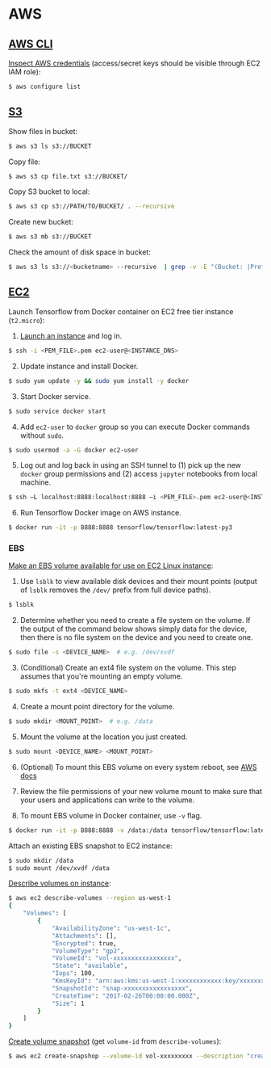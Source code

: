 # AWS

## [AWS CLI](https://docs.aws.amazon.com/cli/latest/reference/index.html#cli-aws)

[Inspect AWS credentials](https://docs.aws.amazon.com/cli/latest/reference/configure/index.html) (access/secret keys should be visible through EC2 IAM role):

```sh
$ aws configure list
```

## [S3](https://docs.aws.amazon.com/cli/latest/reference/s3/index.html)

Show files in bucket:

```sh
$ aws s3 ls s3://BUCKET
```

Copy file:

```sh
$ aws s3 cp file.txt s3://BUCKET/
```

Copy S3 bucket to local:

```sh
$ aws s3 cp s3://PATH/TO/BUCKET/ . --recursive
```

Create new bucket:

```sh
$ aws s3 mb s3://BUCKET
```

Check the amount of disk space in bucket:

```sh
$ aws s3 ls s3://<bucketname> --recursive  | grep -v -E "(Bucket: |Prefix: |LastWriteTime|^$|--)" | awk 'BEGIN {total=0}{total+=$3}END{print total/1024/1024" MB"}'
```

## [EC2](https://docs.aws.amazon.com/cli/latest/reference/ec2/index.html)

Launch Tensorflow from Docker container on EC2 free tier instance (`t2.micro`):

1. [Launch an instance](https://docs.aws.amazon.com/AWSEC2/latest/UserGuide/launching-instance.html) and log in.

  ```sh
  $ ssh -i <PEM_FILE>.pem ec2-user@<INSTANCE_DNS>
  ```

2. Update instance and install Docker.

  ```sh
  $ sudo yum update -y && sudo yum install -y docker
  ```

3. Start Docker service.

  ```sh
  $ sudo service docker start
  ```

4. Add `ec2-user` to `docker` group so you can execute Docker commands without `sudo`.

  ```sh
  $ sudo usermod -a -G docker ec2-user
  ```

5. Log out and log back in using an SSH tunnel to (1) pick up the new `docker` group permissions and (2) access `jupyter` notebooks from local machine.

  ```sh
  $ ssh –L localhost:8888:localhost:8888 –i <PEM_FILE>.pem ec2-user@<INSTANCE_DNS>
  ```

6. Run Tensorflow Docker image on AWS instance.

  ```sh
  $ docker run -it -p 8888:8888 tensorflow/tensorflow:latest-py3
  ```

### EBS

[Make an EBS volume available for use on EC2 Linux instance](https://docs.aws.amazon.com/AWSEC2/latest/UserGuide/ebs-using-volumes.html):

1. Use `lsblk` to view available disk devices and their mount points (output of `lsblk` removes the `/dev/` prefix from full device paths).

  ```sh
  $ lsblk
  ```

2. Determine whether you need to create a file system on the volume. If the output of the command below shows simply data for the device, then there is no file system on the device and you need to create one.

  ```sh
  $ sudo file -s <DEVICE_NAME>  # e.g. /dev/xvdf
  ```

3. (Conditional) Create an ext4 file system on the volume. This step assumes that you're mounting an empty volume.

  ```sh
  $ sudo mkfs -t ext4 <DEVICE_NAME>
  ```

4. Create a mount point directory for the volume.

  ```sh
  $ sudo mkdir <MOUNT_POINT>  # e.g. /data
  ```

5. Mount the volume at the location you just created.

  ```sh
  $ sudo mount <DEVICE_NAME> <MOUNT_POINT>
  ```

6. (Optional) To mount this EBS volume on every system reboot, see [AWS docs](https://docs.aws.amazon.com/AWSEC2/latest/UserGuide/ebs-using-volumes.html)

7. Review the file permissions of your new volume mount to make sure that your users and applications can write to the volume.

8. To mount EBS volume in Docker container, use `-v` flag.

  ```sh
  $ docker run -it -p 8888:8888 -v /data:/data tensorflow/tensorflow:latest-py3 bash
  ```

Attach an existing EBS snapshot to EC2 instance:

```sh
$ sudo mkdir /data
$ sudo mount /dev/xvdf /data
```

[Describe volumes on instance](https://docs.aws.amazon.com/cli/latest/reference/ec2/describe-volumes.html):

```sh
$ aws ec2 describe-volumes --region us-west-1
{
    "Volumes": [
        {
            "AvailabilityZone": "us-west-1c",
            "Attachments": [],
            "Encrypted": true,
            "VolumeType": "gp2",
            "VolumeId": "vol-xxxxxxxxxxxxxxxxx",
            "State": "available",
            "Iops": 100,
            "KmsKeyId": "arn:aws:kms:us-west-1:xxxxxxxxxxxx:key/xxxxxxxxxxxxxxxxxxxxxxxxxxxxxxxxxxxx",
            "SnapshotId": "snap-xxxxxxxxxxxxxxxxx",
            "CreateTime": "2017-02-26T00:00:00.000Z",
            "Size": 1
        }
    ]
}
```

[Create volume snapshot](https://docs.aws.amazon.com/cli/latest/reference/ec2/create-snapshot.html) (get `volume-id` from `describe-volumes`):

```sh
$ aws ec2 create-snapshop --volume-id vol-xxxxxxxxx --description "creating snapshot" --region us-west-1
```
